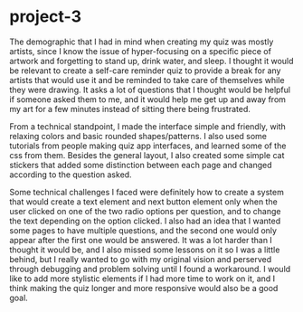 # project-3
 
The demographic that I had in mind when creating my quiz was mostly artists, since I know the issue of hyper-focusing on a specific piece of artwork and forgetting to stand up, drink water, and sleep. I thought it would be relevant to create a self-care reminder quiz to provide a break for any artists that would use it and be reminded to take care of themselves while they were drawing. It asks a lot of questions that I thought would be helpful if someone asked them to me, and it would help me get up and away from my art for a few minutes instead of sitting there being frustrated.

From a technical standpoint, I made the interface simple and friendly, with relaxing colors and basic rounded shapes/patterns. I also used some tutorials from people making quiz app interfaces, and learned some of the css from them. Besides the general layout, I also created some simple cat stickers that added some distinction between each page and changed according to the question asked.

Some technical challenges I faced were definitely how to create a system that would create a text element and next button element only when the user clicked on one of the two radio options per question, and to change the text depending on the option clicked. I also had an idea that I wanted some pages to have multiple questions, and the second one would only appear after the first one would be answered. It was a lot harder than I thought it would be, and I also missed some lessons on it so I was a little behind, but I really wanted to go with my original vision and perserved through debugging and problem solving until I found a workaround. I would like to add more stylistic elements if I had more time to work on it, and I think making the quiz longer and more responsive would also be a good goal.
          